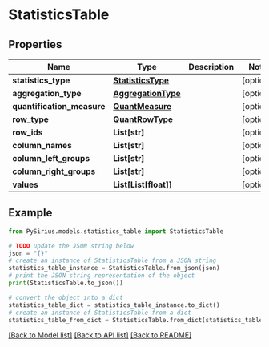 # StatisticsTable


## Properties

Name | Type | Description | Notes
------------ | ------------- | ------------- | -------------
**statistics_type** | [**StatisticsType**](StatisticsType.md) |  | [optional] 
**aggregation_type** | [**AggregationType**](AggregationType.md) |  | [optional] 
**quantification_measure** | [**QuantMeasure**](QuantMeasure.md) |  | [optional] 
**row_type** | [**QuantRowType**](QuantRowType.md) |  | [optional] 
**row_ids** | **List[str]** |  | [optional] 
**column_names** | **List[str]** |  | [optional] 
**column_left_groups** | **List[str]** |  | [optional] 
**column_right_groups** | **List[str]** |  | [optional] 
**values** | **List[List[float]]** |  | [optional] 

## Example

```python
from PySirius.models.statistics_table import StatisticsTable

# TODO update the JSON string below
json = "{}"
# create an instance of StatisticsTable from a JSON string
statistics_table_instance = StatisticsTable.from_json(json)
# print the JSON string representation of the object
print(StatisticsTable.to_json())

# convert the object into a dict
statistics_table_dict = statistics_table_instance.to_dict()
# create an instance of StatisticsTable from a dict
statistics_table_from_dict = StatisticsTable.from_dict(statistics_table_dict)
```
[[Back to Model list]](../README.md#documentation-for-models) [[Back to API list]](../README.md#documentation-for-api-endpoints) [[Back to README]](../README.md)


